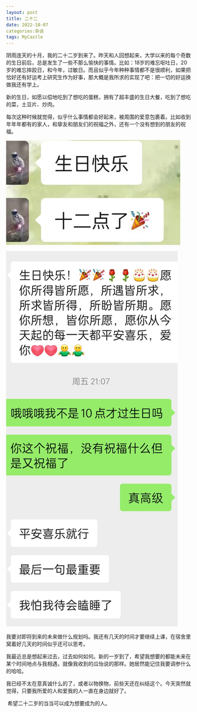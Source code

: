 ```yaml
---
layout: post
title: 二十二
date: 2022-10-07
categories:杂谈
tags: MyCastle
---
```


   阴雨连天的十月，我的二十二岁到来了。昨天和人回想起来，大学以来的每个奇数的生日前后，总是发生了一些不那么愉快的事情。比如：18岁的难忘呕吐日，20岁的难忘摔跤日，和今年，过敏日。而且似乎今年种种事情都不是很顺利，如果把恰好还有好运考上研究生作为好事，那大概是我所求的实现了吧：把一切的好运换做我还有学上。

​    新的生日，如愿以偿地吃到了想吃的蛋糕，拥有了超丰盛的生日大餐，吃到了想吃的菜，土豆片、炒肉。

每次这种时候就觉得，似乎什么事情都会好起来，被周围的爱意包裹着。比如收到年年年都有的家人，和挚友和朋友们的祝福之外，还有一个没有想到的朋友的祝福。

![](imgsets/1.jpg)

![2](imgsets/2.jpg)

​    我要对即将到来的未来做什么规划吗。我还有几天的时间才要继续上课，在宿舍里窝着好几天的时间似乎还可以思考。

​    我最近总是想起来过去，过去如何如何。新的一岁到了，希望我想要的都能未来在某个时间地点与我相遇，就像我收到的瓜怡说的那样。她居然能记住我要调参什么的哈哈。

​    我已经不太在意真诚什么的了，或者以物换物，前些天还在纠结这个。今天突然就觉得，只要我所爱的人和爱我的人一直在身边就好了。

​    希望二十二岁的当当可以成为想要成为的人。

